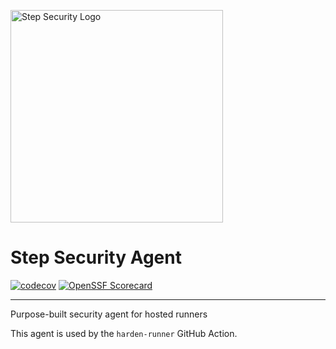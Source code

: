 <p align="left">
  <img src="https://nextlinux-images.s3.us-west-2.amazonaws.com/Final-Logo-06.png" alt="Step Security Logo" width="340">
</p>

# Step Security Agent

[![codecov](https://codecov.io/gh/nextlinux/agent/branch/main/graph/badge.svg?token=V9M3GASVYP)](https://codecov.io/gh/nextlinux/agent)
[![OpenSSF Scorecard](https://api.securityscorecards.dev/projects/github.com/nextlinux/agent/badge)](https://api.securityscorecards.dev/projects/github.com/nextlinux/agent)

---

Purpose-built security agent for hosted runners

This agent is used by the `harden-runner` GitHub Action.
